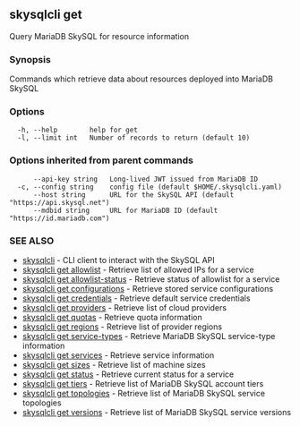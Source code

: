 ## skysqlcli get

Query MariaDB SkySQL for resource information

### Synopsis

Commands which retrieve data about resources deployed into MariaDB SkySQL

### Options

```
  -h, --help        help for get
  -l, --limit int   Number of records to return (default 10)
```

### Options inherited from parent commands

```
      --api-key string   Long-lived JWT issued from MariaDB ID
  -c, --config string    config file (default $HOME/.skysqlcli.yaml)
      --host string      URL for the SkySQL API (default "https://api.skysql.net")
      --mdbid string     URL for MariaDB ID (default "https://id.mariadb.com")
```

### SEE ALSO

* [skysqlcli](skysqlcli.md)	 - CLI client to interact with the SkySQL API
* [skysqlcli get allowlist](skysqlcli_get_allowlist.md)	 - Retrieve list of allowed IPs for a service
* [skysqlcli get allowlist-status](skysqlcli_get_allowlist-status.md)	 - Retrieve status of allowlist for a service
* [skysqlcli get configurations](skysqlcli_get_configurations.md)	 - Retrieve stored service configurations
* [skysqlcli get credentials](skysqlcli_get_credentials.md)	 - Retrieve default service credentials
* [skysqlcli get providers](skysqlcli_get_providers.md)	 - Retrieve list of cloud providers
* [skysqlcli get quotas](skysqlcli_get_quotas.md)	 - Retrieve quota information
* [skysqlcli get regions](skysqlcli_get_regions.md)	 - Retrieve list of provider regions
* [skysqlcli get service-types](skysqlcli_get_service-types.md)	 - Retrieve MariaDB SkySQL service-type information
* [skysqlcli get services](skysqlcli_get_services.md)	 - Retrieve service information
* [skysqlcli get sizes](skysqlcli_get_sizes.md)	 - Retrieve list of machine sizes
* [skysqlcli get status](skysqlcli_get_status.md)	 - Retrieve current status for a service
* [skysqlcli get tiers](skysqlcli_get_tiers.md)	 - Retrieve list of MariaDB SkySQL account tiers
* [skysqlcli get topologies](skysqlcli_get_topologies.md)	 - Retrieve list of MariaDB SkySQL service topologies
* [skysqlcli get versions](skysqlcli_get_versions.md)	 - Retrieve list of MariaDB SkySQL service versions

